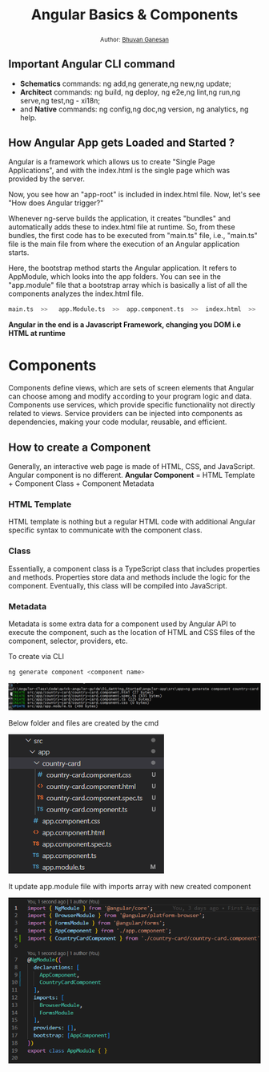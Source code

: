 <div align="center">
  <h1>Angular Basics & Components</h1>
<sub>Author:
<a href="https://www.linkedin.com/in/bhuvanaganesan-l-2209047a" target="_blank">Bhuvan Ganesan</a><br>
</sub>
</div>

## Important Angular CLI command  

- **Schematics** commands: ng add,ng generate,ng new,ng update;
- **Architect** commands: ng build, ng deploy, ng e2e,ng lint,ng run,ng serve,ng test,ng - xi18n;
- and **Native** commands: ng config,ng doc,ng version, ng analytics, ng help.

## How Angular App gets Loaded and Started ?

Angular is a framework which allows us to create "Single Page Applications", and with the index.html is the single page which was provided by the server.

Now, you see how an "app-root" is included in index.html file. Now, let's see "How does Angular trigger?"

Whenever ng-serve builds the application, it creates "bundles" and automatically adds these to index.html file at runtime. So, from these bundles, the first code has to be executed from "main.ts" file, i.e., "main.ts" file is the main file from where the execution of an Angular application starts.

Here, the bootstrap method starts the Angular application. It refers to AppModule, which looks into the app folders. You can see in the "app.module" file that a bootstrap array which is basically a list of all the components analyzes the index.html file.

```sh
main.ts  >>   app.Module.ts  >>  app.component.ts  >>  index.html  >>  app.component.html  
```

**Angular in the end is a Javascript Framework, changing you DOM i.e HTML at runtime**

# Components

Components define views, which are sets of screen elements that Angular can choose among and modify according to your program logic and data. Components use services, which provide specific functionality not directly related to views. Service providers can be injected into components as dependencies, making your code modular, reusable, and efficient.

## How to create a Component

Generally, an interactive web page is made of HTML, CSS, and JavaScript. Angular component is no different.
**Angular Component** = HTML Template + Component Class + Component Metadata

### HTML Template
HTML template is nothing but a regular HTML code with additional Angular specific syntax to communicate with the component class.

### Class
Essentially, a component class is a TypeScript class that includes properties and methods. Properties store data and methods include the logic for the component. Eventually, this class will be compiled into JavaScript.

### Metadata
Metadata is some extra data for a component used by Angular API to execute the component, such as the location of HTML and CSS files of the component, selector, providers, etc.

To create via CLI

```sh
ng generate component <component name>
```
![ng generate component](./ng_compoment_generate_pic.png)

Below folder and files are created by the cmd

![ng generate component](./folder_country_card.png)

It update app.module file with imports array with new created component

![ng generate component](./update_in_app_module.png)

